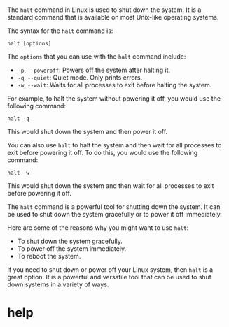 # 

The `halt` command in Linux is used to shut down the system. It is a standard command that is available on most Unix-like operating systems.

The syntax for the `halt` command is:

```
halt [options]
```

The `options` that you can use with the `halt` command include:

* `-p`, `--poweroff`: Powers off the system after halting it.
* `-q`, `--quiet`: Quiet mode. Only prints errors.
* `-w`, `--wait`: Waits for all processes to exit before halting the system.

For example, to halt the system without powering it off, you would use the following command:

```
halt -q
```

This would shut down the system and then power it off.

You can also use `halt` to halt the system and then wait for all processes to exit before powering it off. To do this, you would use the following command:

```
halt -w
```

This would shut down the system and then wait for all processes to exit before powering it off.

The `halt` command is a powerful tool for shutting down the system. It can be used to shut down the system gracefully or to power it off immediately.

Here are some of the reasons why you might want to use `halt`:

* To shut down the system gracefully.
* To power off the system immediately.
* To reboot the system.

If you need to shut down or power off your Linux system, then `halt` is a great option. It is a powerful and versatile tool that can be used to shut down systems in a variety of ways.



# help 

```

```

